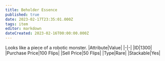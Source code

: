 ```yaml
---
title: Beholder Essence
published: true
date: 2023-02-17T23:35:01.000Z
tags: item
editor: markdown
dateCreated: 2023-02-16T00:00:00.000Z
---
```


Looks like a piece of a robotic monster.
|Attribute|Value|
|-|-|
|ID|1300|
|Purchase Price|100 Flips|
|Sell Price|50 Flips|
|Type|Rare|
|Stackable|Yes|

